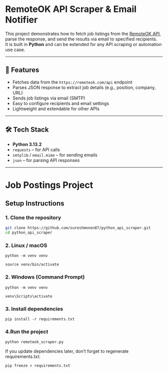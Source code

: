# RemoteOK API Scraper & Email Notifier

This project demonstrates how to fetch job listings from the [RemoteOK API](https://remoteok.com/api), parse the response, and send the results via email to specified recipients.  
It is built in **Python** and can be extended for any API scraping or automation use case.

---

## 🚀 Features

- Fetches data from the `https://remoteok.com/api` endpoint
- Parses JSON response to extract job details (e.g., position, company, URL)
- Sends job listings via email (SMTP)
- Easy to configure recipients and email settings
- Lightweight and extendable for other APIs

---

## 🛠️ Tech Stack

- **Python 3.13.2**
- `requests` – for API calls
- `smtplib` / `email.mime` – for sending emails
- `json` – for parsing API responses

---

# Job Postings Project

## Setup Instructions

### 1. Clone the repository

```bash
git clone https://github.com/sureshmenon87/python_api_scraper.git
cd python_api_scraper

```

### 2. Linux / macOS

```
python -m venv venv

source venv/bin/activate
```

### 2. Windows (Command Prompt)

```
python -m venv venv

venv\Scripts\activate
```

### 3. Install dependencies

```
pip install -r requirements.txt

```

### 4.Run the project

```
python remoteok_scraper.py

```

If you update dependencies later, don’t forget to regenerate requirements.txt:

```
pip freeze > requirements.txt
```
